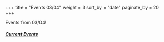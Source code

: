 +++
title = "Events 03/04"
weight = 3
sort_by = "date"
paginate_by = 20
+++

Events from 03/04!

##### [<i class="bi bi-bell-fill"></i> Current Events](@/events/_index.md)
